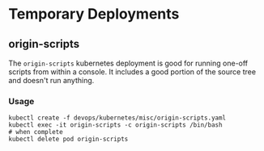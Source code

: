 # Temporary Deployments

## origin-scripts

The `origin-scripts` kubernetes deployment is good for running one-off scripts
from within a console. It includes a good portion of the source tree and doesn't
run anything.

### Usage

    kubectl create -f devops/kubernetes/misc/origin-scripts.yaml
    kubectl exec -it origin-scripts -c origin-scripts /bin/bash
    # when complete
    kubectl delete pod origin-scripts
